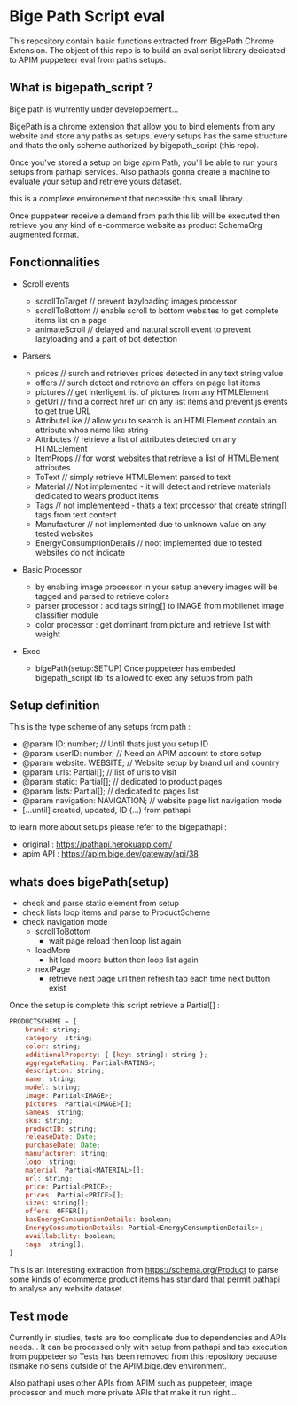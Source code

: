 # Bige Path Script eval

This repository contain basic functions extracted from BigePath Chrome Extension.
The object of this repo is to build an eval script library dedicated to APIM puppeteer eval from paths setups.

## What is bigepath_script ?

Bige path is wurrently under developpement...

BigePath is a chrome extension that allow you to bind elements from any website and store any paths as setups.
every setups has the same structure and thats the only scheme authorized by bigepath_script (this repo).

Once you've stored a setup on bige apim Path,
you'll be able to run yours setups from pathapi services.
Also pathapis gonna create a machine to evaluate your setup and retrieve yours dataset.

this is a complexe environement that necessite this small library...

Once puppeteer receive a demand from path this lib will be executed then retrieve you any kind of e-commerce website as product SchemaOrg augmented format.

## Fonctionnalities 

- Scroll events
  - scrollToTarget // prevent lazyloading images processor
  - scrollToBottom // enable scroll to bottom websites to get complete items list on a page
  - animateScroll // delayed and natural scroll event to prevent lazyloading and a part of bot detection

- Parsers
  - prices // surch and retrieves prices detected in any text string value
  - offers // surch detect and retrieve an offers on page list items
  - pictures // get interligent list of pictures from any HTMLElement
  - getUrl // find a correct href url on any list items and prevent js events to get true URL
  - AttributeLike // allow you to search is an HTMLElement contain an attribute whos name like string
  - Attributes // retrieve a list of attributes detected on any HTMLElement
  - ItemProps // for worst websites that retrieve a list of HTMLElement attributes 
  - ToText  // simply retrieve HTMLElement parsed to text 
  - Material //  Not implemented - it will detect and retrieve materials dedicated to wears product items
  - Tags // not implementeed - thats a text processor that create string[] tags from text content
  - Manufacturer // not implemented due to unknown value on any tested websites
  - EnergyConsumptionDetails // noot implemented due to tested websites do not indicate 

- Basic Processor
  - by enabling image processor in your setup anevery images will be tagged and parsed to retrieve colors
  - parser processor : add tags string[] to IMAGE from mobilenet image classifier module
  - color processor : get dominant from picture and retrieve list with weight

- Exec
  - bigePath(setup:SETUP) Once puppeteer has embeded bigepath_script lib its allowed to exec any setups from path

## Setup definition

This is the type scheme of any setups from path :
- @param ID: number; // Until thats just you setup ID
- @param userID: number; // Need an APIM account to store setup
- @param website: WEBSITE; // Website setup by brand url and country
- @param urls: Partial<URLS>[]; // list of urls to visit
- @param static: Partial<TARGET>[]; // dedicated to product pages
- @param lists: Partial<LIST>[]; // dedicated to pages list
- @param navigation: NAVIGATION; // website page list navigation mode
- [...until] created, updated, ID (...) from pathapi

to learn more about setups please refer to the bigepathapi :
- original : https://pathapi.herokuapp.com/
- apim API : https://apim.bige.dev/gateway/api/38

## whats does bigePath(setup)

- check and parse static element from setup
- check lists loop items and parse to ProductScheme
- check navigation mode
  - scrollToBottom
    - wait page reload then loop list again
  - loadMore
    - hit load moore button then loop list again
  - nextPage
    - retrieve next page url then refresh tab each time next button exist

Once the setup is complete this script retrieve a Partial<PRODUCTSCHEME>[] :

```javascript
PRODUCTSCHEME = {
    brand: string;
    category: string;
    color: string;
    additionalProperty: { [key: string]: string };
    aggregateRating: Partial<RATING>;
    description: string;
    name: string;
    model: string;
    image: Partial<IMAGE>;
    pictures: Partial<IMAGE>[];
    sameAs: string;
    sku: string;
    productID: string;
    releaseDate: Date;
    purchaseDate: Date;
    manufacturer: string;
    logo: string;
    material: Partial<MATERIAL>[];
    url: string;
    price: Partial<PRICE>;
    prices: Partial<PRICE>[];
    sizes: string[];
    offers: OFFER[];
    hasEnergyConsumptionDetails: boolean;
    EnergyConsumptionDetails: Partial<EnergyConsumptionDetails>;
    availlability: boolean;
    tags: string[];
}
```

This is an interesting extraction from https://schema.org/Product to parse some kinds of ecommerce product items has standard that permit pathapi to analyse any website dataset.


## Test mode

Currently in studies, tests are too complicate due to dependencies and APIs needs...
It can be processed only with setup from pathapi and tab execution from puppeteer so
Tests has been removed from this repository because itsmake no sens outside of the APIM.bige.dev environment.

Also pathapi uses other APIs from APIM such as puppeteer, image processor and much more private APIs that make it run right...